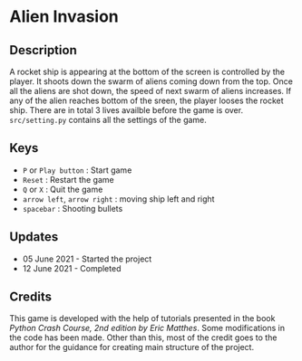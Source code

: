 # Alien Invasion
## Description
A rocket ship is appearing at the bottom of the screen is controlled by the player. It shoots down the swarm of aliens coming down from the top. Once all the aliens are shot down, the speed of next swarm of aliens increases. If any of the alien reaches bottom of the sreen, the player looses the rocket ship. There are in total 3 lives availble before the game is over. `src/setting.py` contains all the settings of the game.

## Keys
+ `P` or `Play button` : Start game
+ `Reset` : Restart the game
+ `Q` or `X` : Quit the game
 + `arrow left`, `arrow right` : moving ship left and right
+ `spacebar` : Shooting bullets

## Updates
- 05 June 2021 - Started the project
- 12 June 2021 - Completed

## Credits
This game is developed with the help of tutorials presented in the book *Python Crash Course, 2nd edition by Eric Matthes*. Some modifications in the code has been made. Other than this, most of the credit goes to the author for the guidance for creating main structure of the project.
